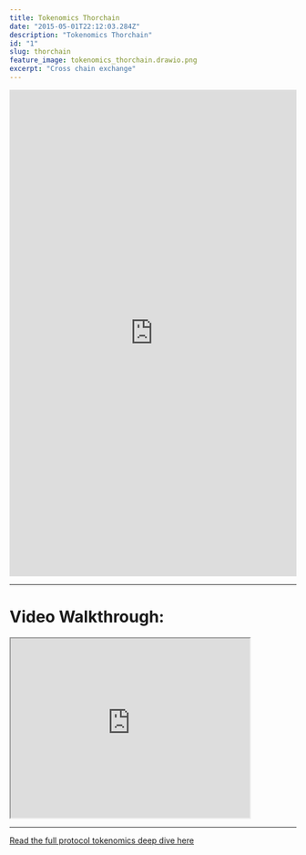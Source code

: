 ```yaml
---
title: Tokenomics Thorchain
date: "2015-05-01T22:12:03.284Z"
description: "Tokenomics Thorchain"
id: "1"
slug: thorchain
feature_image: tokenomics_thorchain.drawio.png
excerpt: "Cross chain exchange"
---
```


<iframe frameborder="0" style="width:100%;height:854px;" src="https://viewer.diagrams.net/?tags=%7B%7D&highlight=0000ff&edit=_blank&layers=1&nav=1&title=tokenomics_thorchain#Uhttps%3A%2F%2Fdrive.google.com%2Fuc%3Fid%3D1DRTHbOP9r22VcmFJJ7K-eFxvLh0hYWgi%26export%3Ddownload"></iframe>

---

# Video Walkthrough:

<iframe width="420" height="315"
src="https://www.youtube.com/embed/TuiVvENg8Xo">
</iframe>

---

[Read the full protocol tokenomics deep dive here](https://fstrauf.substack.com/p/tokenomics-101-thorchain)